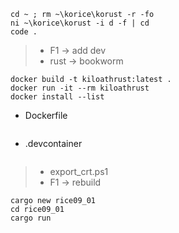 ```
cd ~ ; rm ~\korice\korust -r -fo
ni ~\korice\korust -i d -f | cd
code .
```
> * F1 -> add dev
> * rust -> bookworm
```
docker build -t kiloathrust:latest .
docker run -it --rm kiloathrust
docker install --list
```
* Dockerfile
```
```
* .devcontainer
```
```
> * export_crt.ps1
> * F1 -> rebuild
```
cargo new rice09_01
cd rice09_01
cargo run
```
